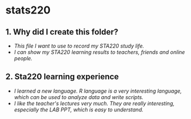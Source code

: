 # **stats220**
## 1. Why did I create this folder?
* *This file I want to use to record my STA220 study life.*
* *I can show my STA220 learning results to teachers, friends and online people.*
## 2. Sta220 learning experience
* *I learned a new language. R language is a very interesting language, which can be used to analyze data and write scripts.*
* *I like the teacher's lectures very much. They are really interesting, especially the LAB PPT, which is easy to understand.*

